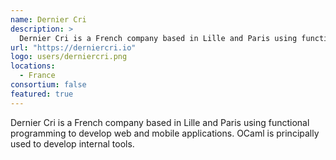 ```yaml
---
name: Dernier Cri
description: > 
  Dernier Cri is a French company based in Lille and Paris using functional programming to develop web and mobile applications.
url: "https://derniercri.io"
logo: users/derniercri.png
locations: 
  - France
consortium: false
featured: true
---
```


Dernier Cri is a French company based in Lille and Paris using functional programming to develop web and mobile applications. OCaml is principally used to develop internal tools.
